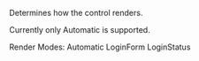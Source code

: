 ﻿Determines how the control renders.

Currently only Automatic is supported.

Render Modes: 
Automatic 
LoginForm 
LoginStatus